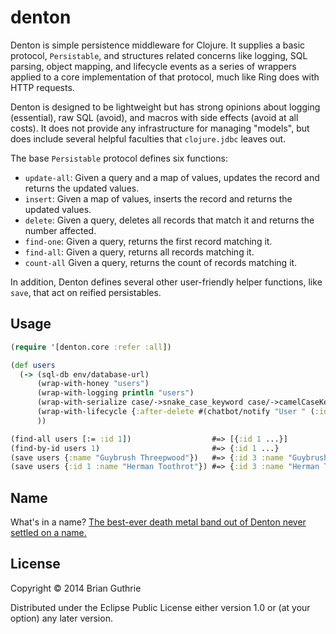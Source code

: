 # denton

Denton is simple persistence middleware for Clojure. It supplies a basic protocol, `Persistable`, and structures
related concerns like logging, SQL parsing, object mapping, and lifecycle events as a series of wrappers applied
to a core implementation of that protocol, much like Ring does with HTTP requests.

Denton is designed to be lightweight but has strong opinions about logging (essential), raw SQL (avoid), and macros
with side effects (avoid at all costs). It does not provide any infrastructure for managing "models", but does include
several helpful faculties that `clojure.jdbc` leaves out.

The base `Persistable` protocol defines six functions:

* `update-all`: Given a query and a map of values, updates the record and returns the updated values.
* `insert`: Given a map of values, inserts the record and returns the updated values.
* `delete`: Given a query, deletes all records that match it and returns the number affected.
* `find-one`: Given a query, returns the first record matching it.
* `find-all`: Given a query, returns all records matching it.
* `count-all` Given a query, returns the count of records matching it.

In addition, Denton defines several other user-friendly helper functions, like `save`, that act on reified persistables.

## Usage

```clojure
(require '[denton.core :refer :all])

(def users
  (-> (sql-db env/database-url)
      (wrap-with-honey "users")
      (wrap-with-logging println "users")
      (wrap-with-serialize case/->snake_case_keyword case/->camelCaseKeyword)
      (wrap-with-lifecycle {:after-delete #(chatbot/notify "User " (:id %) " deleted")})
      ))

(find-all users [:= :id 1])                  #=> [{:id 1 ...}]
(find-by-id users 1)                         #=> {:id 1 ...}
(save users {:name "Guybrush Threepwood"})   #=> {:id 3 :name "Guybrush Threepwood"}
(save users {:id 1 :name "Herman Toothrot"}) #=> {:id 3 :name "Herman Toothrot"}
```

## Name

What's in a name? [The best-ever death metal band out of Denton never settled on a name.](http://www.themountaingoats.net/lyrics/ahwtx_lyr.html)

## License

Copyright © 2014 Brian Guthrie

Distributed under the Eclipse Public License either version 1.0 or (at
your option) any later version.
